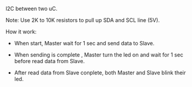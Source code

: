 I2C between two uC.

Note: Use 2K to 10K resistors to pull up SDA and SCL line (5V).

How it work:

- When start, Master wait for 1 sec and send data to Slave.

- When sending is complete , Master turn the led on and wait for 1 sec before read data from Slave.

- After read data from Slave conplete, both Master and Slave blink their led.
